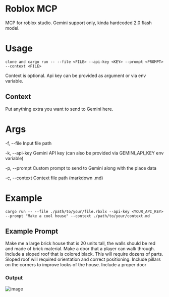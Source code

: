 # Roblox MCP
MCP for roblox studio.
Gemini support only, kinda hardcoded 2.0 flash model.

# Usage
```
clone and cargo run -- --file <FILE> --api-key <KEY> --prompt <PROMPT> --context <FILE>
```
Context is optional. 
Api key can be provided as argument or via env variable.

## Context
Put anything extra you want to send to Gemini here.

# Args

-f, --file <FILE>    Input file path
 
-k, --api-key <KEY>  Gemini API key (can also be provided via GEMINI_API_KEY env variable)
 
-p, --prompt <PROMPT>  Custom prompt to send to Gemini along with the place data

-c, --context <FILE>  Context file path (markdown .md)

# Example

```
cargo run -- --file ./path/to/your/file.rbxlx --api-key <YOUR_API_KEY> --prompt "Make a cool house" --context ./path/to/your/context.md

```

## Example Prompt
Make me a large brick house that is 20 units tall, the walls should be red and made of brick material. Make a door that a player can walk through. Include a sloped roof that is colored black. This will require dozens of parts. Sloped roof will required orientation and correct positioning. Include pillars on the corners to improve looks of the house. Include a proper door

### Output
![image](https://github.com/user-attachments/assets/0d2f9a80-9194-4cfa-bfb0-dd1957e7072d)
